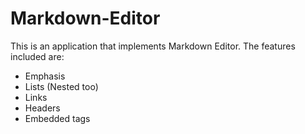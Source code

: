 # Markdown-Editor
This is an application that implements Markdown Editor. The features included are:
* Emphasis
* Lists (Nested too)
* Links
* Headers
* Embedded tags
